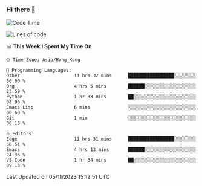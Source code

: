 ### Hi there 👋

<!--
**nicehiro/nicehiro** is a ✨ _special_ ✨ repository because its `README.md` (this file) appears on your GitHub profile.

Here are some ideas to get you started:

- 🔭 I’m currently working on ...
- 🌱 I’m currently learning ...
- 👯 I’m looking to collaborate on ...
- 🤔 I’m looking for help with ...
- 💬 Ask me about ...
- 📫 How to reach me: ...
- 😄 Pronouns: ...
- ⚡ Fun fact: ...
-->

<!--START_SECTION:waka-->
![Code Time](http://img.shields.io/badge/Code%20Time-21%20hrs%2057%20mins-blue)

![Lines of code](https://img.shields.io/badge/From%20Hello%20World%20I%27ve%20Written-2.6%20million%20lines%20of%20code-blue)

📊 **This Week I Spent My Time On** 

```text
🕑︎ Time Zone: Asia/Hong_Kong

💬 Programming Languages: 
Other                    11 hrs 32 mins      █████████████████░░░░░░░░   66.60 % 
Org                      4 hrs 5 mins        ██████░░░░░░░░░░░░░░░░░░░   23.59 % 
Python                   1 hr 33 mins        ██░░░░░░░░░░░░░░░░░░░░░░░   08.96 % 
Emacs Lisp               6 mins              ░░░░░░░░░░░░░░░░░░░░░░░░░   00.60 % 
Git                      1 min               ░░░░░░░░░░░░░░░░░░░░░░░░░   00.13 % 

🔥 Editors: 
Edge                     11 hrs 31 mins      █████████████████░░░░░░░░   66.51 % 
Emacs                    4 hrs 13 mins       ██████░░░░░░░░░░░░░░░░░░░   24.36 % 
VS Code                  1 hr 34 mins        ██░░░░░░░░░░░░░░░░░░░░░░░   09.13 % 
```


 Last Updated on 05/11/2023 15:12:51 UTC
<!--END_SECTION:waka-->
